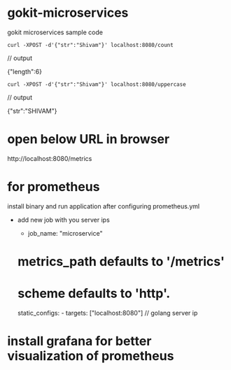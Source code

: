 # gokit-microservices
gokit microservices sample code


`curl -XPOST -d'{"str":"Shivam"}' localhost:8080/count`

// output

{"length":6}

`curl -XPOST -d'{"str":"Shivam"}' localhost:8080/uppercase`

// output

{"str":"SHIVAM"}

# open below URL in browser
http://localhost:8080/metrics

# for prometheus
install binary and run application after configuring prometheus.yml
- add new job with you server ips

    - job_name: "microservice"

    # metrics_path defaults to '/metrics'
    # scheme defaults to 'http'.

    static_configs:
      - targets: ["localhost:8080"] // golang server ip

# install grafana for better visualization of prometheus
